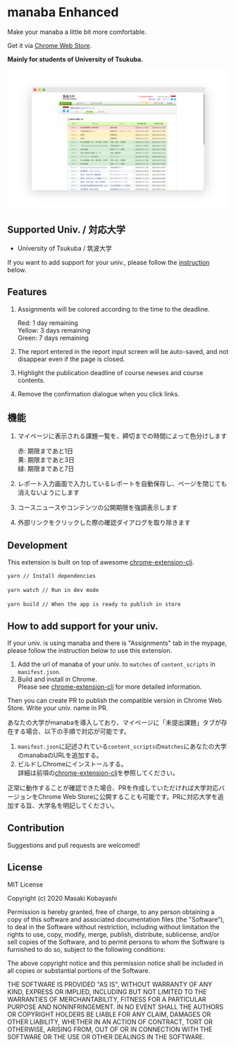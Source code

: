 # manaba Enhanced

Make your manaba a little bit more comfortable.

Get it via [Chrome Web Store](https://chrome.google.com/webstore/detail/manaba-enhanced/fldngcbchlbfgbccilklplmhljilhfch).

**Mainly for students of University of Tsukuba.**

![Screenshot](./bin/dist/thumbnail1.png)

## Supported Univ. / 対応大学
- University of Tsukuba / 筑波大学

If you want to add support for your univ., please follow the [instruction](https://github.com/mkobayashime/manaba-enhanced#how-to-add-support-for-your-univ) below. 

## Features

1. Assignments will be colored according to the time to the deadline.

    Red: 1 day remaining  
    Yellow: 3 days remaining  
    Green: 7 days remaining

1. The report entered in the report input screen will be auto-saved, and not disappear even if the page is closed.

1. Highlight the publication deadline of course newses and course contents.

1. Remove the confirmation dialogue when you click links.

## 機能

1. マイページに表示される課題一覧を、締切までの時間によって色分けします

    赤: 期限まであと1日  
    黄: 期限まであと3日  
    緑: 期限まであと7日

1. レポート入力画面で入力しているレポートを自動保存し、ページを閉じても消えないようにします

1. コースニュースやコンテンツの公開期限を強調表示します

1. 外部リンクをクリックした際の確認ダイアログを取り除きます

## Development

This extension is built on top of awesome [chrome-extension-cli](https://github.com/dutiyesh/chrome-extension-cli).

```
yarn // Install dependencies

yarn watch // Run in dev mode

yarn build // When the app is ready to publish in store
```

## How to add support for your univ.

If your univ. is using manaba and there is "Assignments" tab in the mypage, please follow the instruction below to use this extension.

1. Add the url of manaba of your univ. to `matches` of `content_scripts` in `manifest.json`.
1. Build and install in Chrome.  
Please see [chrome-extension-cli](https://github.com/dutiyesh/chrome-extension-cli) for more detailed information.

Then you can create PR to publish the compatible version in Chrome Web Store. Write your univ. name in PR.

あなたの大学がmanabaを導入しており、マイページに「未提出課題」タブが存在する場合、以下の手順で対応が可能です。

1. `manifest.json`に記述されている`content_scripts`の`matches`にあなたの大学のmanabaのURLを追加する。
1. ビルドしChromeにインストールする。  
詳細は前項の[chrome-extension-cli](https://github.com/dutiyesh/chrome-extension-cli)を参照してください。

正常に動作することが確認できた場合、PRを作成していただければ大学対応バージョンをChrome Web Storeに公開することも可能です。PRに対応大学を追加する旨、大学名を明記してください。

## Contribution

Suggestions and pull requests are welcomed!

## License

MIT License

Copyright (c) 2020 Masaki Kobayashi

Permission is hereby granted, free of charge, to any person obtaining a copy
of this software and associated documentation files (the "Software"), to deal
in the Software without restriction, including without limitation the rights
to use, copy, modify, merge, publish, distribute, sublicense, and/or sell
copies of the Software, and to permit persons to whom the Software is
furnished to do so, subject to the following conditions:

The above copyright notice and this permission notice shall be included in all
copies or substantial portions of the Software.

THE SOFTWARE IS PROVIDED "AS IS", WITHOUT WARRANTY OF ANY KIND, EXPRESS OR
IMPLIED, INCLUDING BUT NOT LIMITED TO THE WARRANTIES OF MERCHANTABILITY,
FITNESS FOR A PARTICULAR PURPOSE AND NONINFRINGEMENT. IN NO EVENT SHALL THE
AUTHORS OR COPYRIGHT HOLDERS BE LIABLE FOR ANY CLAIM, DAMAGES OR OTHER
LIABILITY, WHETHER IN AN ACTION OF CONTRACT, TORT OR OTHERWISE, ARISING FROM,
OUT OF OR IN CONNECTION WITH THE SOFTWARE OR THE USE OR OTHER DEALINGS IN THE
SOFTWARE.
